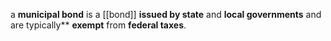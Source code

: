 a **municipal bond** is a [[bond]] **issued by state** and **local governments** and are typically** **exempt** from **federal taxes**.